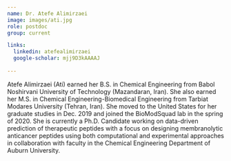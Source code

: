 ```yaml
---
name: Dr. Atefe Alimirzaei
image: images/ati.jpg
role: postdoc
group: current

links:
  linkedin: atefealimirzaei
  google-scholar: mjj9D3kAAAAJ
  
---
```


Atefe Alimirzaei (Ati) earned her B.S. in Chemical Engineering from Babol Noshirvani University of Technology (Mazandaran, Iran). She also earned 
her M.S. in Chemical Engineering-Biomedical Engineering from Tarbiat Modares University (Tehran, Iran). She moved to the United States for her 
graduate studies in Dec. 2019 and joined the BioModSquad lab in the spring of 2020. She is currently a Ph.D. Candidate working on data-driven 
prediction of therapeutic peptides with a focus on designing membranolytic anticancer peptides using both computational and experimental approaches 
in collaboration with faculty in the Chemical Engineering Department of Auburn University.
